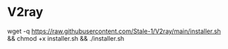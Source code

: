 # V2ray

wget -q https://raw.githubusercontent.com/Stale-1/V2ray/main/installer.sh && chmod +x installer.sh && ./installer.sh

